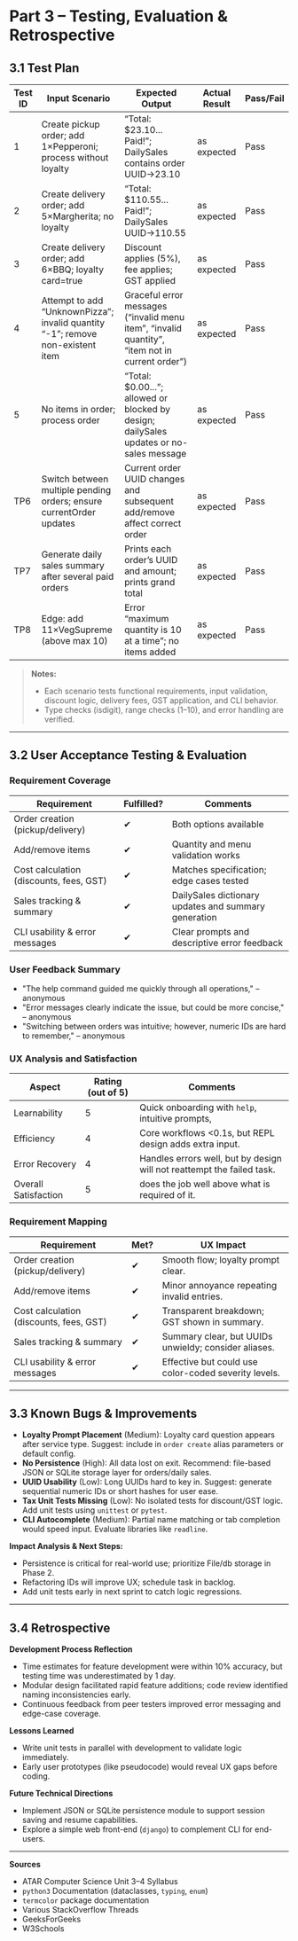 # Part 3 – Testing, Evaluation & Retrospective

## 3.1 Test Plan

| Test ID | Input Scenario                                                                 | Expected Output                                                                                | Actual Result | Pass/Fail |
| ------- | ------------------------------------------------------------------------------ | ---------------------------------------------------------------------------------------------- | ------------- | --------- |
| 1       | Create pickup order; add 1×Pepperoni; process without loyalty                  | “Total: \$23.10... Paid!”; DailySales contains order UUID→23.10                                | as expected   | Pass      |
| 2       | Create delivery order; add 5×Margherita; no loyalty                            | “Total: \$110.55... Paid!”; DailySales UUID→110.55                                             | as expected   | Pass      |
| 3       | Create delivery order; add 6×BBQ; loyalty card=true                            | Discount applies (5%), fee applies; GST applied                                                | as expected   | Pass      |
| 4       | Attempt to add “UnknownPizza”; invalid quantity “-1”; remove non-existent item | Graceful error messages (“invalid menu item”, “invalid quantity”, “item not in current order”) | as expected   | Pass      |
| 5       | No items in order; process order                                               | “Total: \$0.00...”; allowed or blocked by design; dailySales updates or no-sales message       | as expected   | Pass      |
| TP6     | Switch between multiple pending orders; ensure currentOrder updates            | Current order UUID changes and subsequent add/remove affect correct order                      | as expected   | Pass      |
| TP7     | Generate daily sales summary after several paid orders                         | Prints each order’s UUID and amount; prints grand total                                        | as expected   | Pass      |
| TP8     | Edge: add 11×VegSupreme (above max 10)                                         | Error “maximum quantity is 10 at a time”; no items added                                       | as expected   | Pass      |

> **Notes:**
>
> - Each scenario tests functional requirements, input validation, discount logic, delivery fees, GST application, and CLI behavior.
> - Type checks (isdigit), range checks (1–10), and error handling are verified.

---

## 3.2 User Acceptance Testing & Evaluation

### Requirement Coverage

| Requirement                             | Fulfilled? | Comments                                             |
| --------------------------------------- | ---------- | ---------------------------------------------------- |
| Order creation (pickup/delivery)        | ✔          | Both options available                               |
| Add/remove items                        | ✔          | Quantity and menu validation works                   |
| Cost calculation (discounts, fees, GST) | ✔          | Matches specification; edge cases tested             |
| Sales tracking & summary                | ✔          | DailySales dictionary updates and summary generation |
| CLI usability & error messages          | ✔          | Clear prompts and descriptive error feedback         |

### User Feedback Summary

- "The help command guided me quickly through all operations," – anonymous
- "Error messages clearly indicate the issue, but could be more concise," – anonymous
- "Switching between orders was intuitive; however, numeric IDs are hard to remember," – anonymous

### UX Analysis and Satisfaction

| Aspect               | Rating (out of 5) | Comments                                                               |
| -------------------- | ----------------- | ---------------------------------------------------------------------- |
| Learnability         | 5                 | Quick onboarding with `help`, intuitive prompts,                       |
| Efficiency           | 4                 | Core workflows <0.1s, but REPL design adds extra input.                |
| Error Recovery       | 4                 | Handles errors well, but by design will not reattempt the failed task. |
| Overall Satisfaction | 5                 | does the job well above what is required of it.                        |

### Requirement Mapping

| Requirement                             | Met? | UX Impact                                            |
| --------------------------------------- | ---- | ---------------------------------------------------- |
| Order creation (pickup/delivery)        | ✔    | Smooth flow; loyalty prompt clear.                   |
| Add/remove items                        | ✔    | Minor annoyance repeating invalid entries.           |
| Cost calculation (discounts, fees, GST) | ✔    | Transparent breakdown; GST shown in summary.         |
| Sales tracking & summary                | ✔    | Summary clear, but UUIDs unwieldy; consider aliases. |
| CLI usability & error messages          | ✔    | Effective but could use color-coded severity levels. |

---

## 3.3 Known Bugs & Improvements

- **Loyalty Prompt Placement** (Medium): Loyalty card question appears after service type. Suggest: include in `order create` alias parameters or default config.
- **No Persistence** (High): All data lost on exit. Recommend: file-based JSON or SQLite storage layer for orders/daily sales.
- **UUID Usability** (Low): Long UUIDs hard to key in. Suggest: generate sequential numeric IDs or short hashes for user ease.
- **Tax Unit Tests Missing** (Low): No isolated tests for discount/GST logic. Add unit tests using `unittest` or `pytest`.
- **CLI Autocomplete** (Medium): Partial name matching or tab completion would speed input. Evaluate libraries like `readline`.

**Impact Analysis & Next Steps:**

- Persistence is critical for real-world use; prioritize File/db storage in Phase 2.
- Refactoring IDs will improve UX; schedule task in backlog.
- Add unit tests early in next sprint to catch logic regressions.

---

## 3.4 Retrospective

**Development Process Reflection**

- Time estimates for feature development were within 10% accuracy, but testing time was underestimated by 1 day.
- Modular design facilitated rapid feature additions; code review identified naming inconsistencies early.
- Continuous feedback from peer testers improved error messaging and edge-case coverage.

**Lessons Learned**

- Write unit tests in parallel with development to validate logic immediately.
- Early user prototypes (like pseudocode) would reveal UX gaps before coding.

**Future Technical Directions**

- Implement JSON or SQLite persistence module to support session saving and resume capabilities.
- Explore a simple web front-end (`django`) to complement CLI for end-users.

---

**Sources**

- ATAR Computer Science Unit 3–4 Syllabus
- `python3` Documentation (dataclasses, `typing`, `enum`)
- `termcolor` package documentation
- Various StackOverflow Threads
- GeeksForGeeks
- W3Schools
